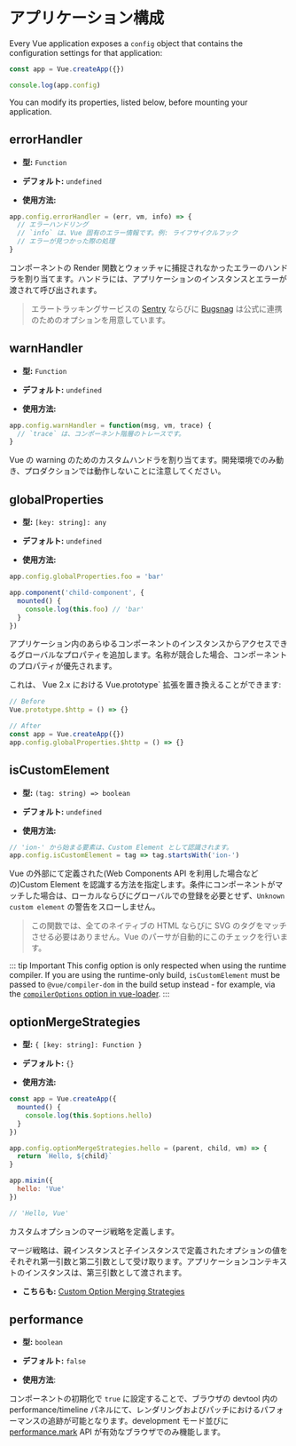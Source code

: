 # アプリケーション構成

Every Vue application exposes a `config` object that contains the configuration settings for that application:

```js
const app = Vue.createApp({})

console.log(app.config)
```

You can modify its properties, listed below, before mounting your application.

## errorHandler

- **型:** `Function`

- **デフォルト:** `undefined`

- **使用方法:**

```js
app.config.errorHandler = (err, vm, info) => {
  // エラーハンドリング
  // `info` は、Vue 固有のエラー情報です。例: ライフサイクルフック
  // エラーが見つかった際の処理
}
```

コンポーネントの Render 関数とウォッチャに捕捉されなかったエラーのハンドラを割り当てます。ハンドラには、アプリケーションのインスタンスとエラーが渡されて呼び出されます。

> エラートラッキングサービスの [Sentry](https://sentry.io/for/vue/) ならびに [Bugsnag](https://docs.bugsnag.com/platforms/browsers/vue/) は公式に連携のためのオプションを用意しています。

## warnHandler

- **型:** `Function`

- **デフォルト:** `undefined`

- **使用方法:**

```js
app.config.warnHandler = function(msg, vm, trace) {
  // `trace` は、コンポーネント階層のトレースです。
}
```

Vue の warning のためのカスタムハンドラを割り当てます。開発環境でのみ動き、プロダクションでは動作しないことに注意してください。

## globalProperties

- **型:** `[key: string]: any`

- **デフォルト:** `undefined`

- **使用方法:**

```js
app.config.globalProperties.foo = 'bar'

app.component('child-component', {
  mounted() {
    console.log(this.foo) // 'bar'
  }
})
```

アプリケーション内のあらゆるコンポーネントのインスタンスからアクセスできるグローバルなプロパティを追加します。名称が競合した場合、コンポーネントのプロパティが優先されます。

これは、 Vue 2.x における Vue.prototype` 拡張を置き換えることができます:

```js
// Before
Vue.prototype.$http = () => {}

// After
const app = Vue.createApp({})
app.config.globalProperties.$http = () => {}
```

## isCustomElement

- **型:** `(tag: string) => boolean`

- **デフォルト:** `undefined`

- **使用方法:**

```js
// 'ion-' から始まる要素は、Custom Element として認識されます。
app.config.isCustomElement = tag => tag.startsWith('ion-')
```

Vue の外部にて定義された(Web Components API を利用した場合などの)Custom Element を認識する方法を指定します。条件にコンポーネントがマッチした場合は、ローカルならびにグローバルでの登録を必要とせず、`Unknown custom element` の警告をスローしません。

> この関数では、全てのネイティブの HTML ならびに SVG のタグをマッチさせる必要はありません。Vue のパーサが自動的にこのチェックを行います。

::: tip Important
This config option is only respected when using the runtime compiler. If you are using the runtime-only build, `isCustomElement` must be passed to `@vue/compiler-dom` in the build setup instead - for example, via the [`compilerOptions` option in vue-loader](https://vue-loader.vuejs.org/options.html#compileroptions).
:::

## optionMergeStrategies

- **型:** `{ [key: string]: Function }`

- **デフォルト:** `{}`

- **使用方法:**

```js
const app = Vue.createApp({
  mounted() {
    console.log(this.$options.hello)
  }
})

app.config.optionMergeStrategies.hello = (parent, child, vm) => {
  return `Hello, ${child}`
}

app.mixin({
  hello: 'Vue'
})

// 'Hello, Vue'
```

カスタムオプションのマージ戦略を定義します。

マージ戦略は、親インスタンスと子インスタンスで定義されたオプションの値をそれぞれ第一引数と第二引数として受け取ります。アプリケーションコンテキストのインスタンスは、第三引数として渡されます。

- **こちらも:** [Custom Option Merging Strategies](../guide/mixins.html#custom-option-merge-strategies)

## performance

- **型:** `boolean`

- **デフォルト:** `false`

- **使用方法**:

コンポーネントの初期化で `true` に設定することで、ブラウザの devtool 内の performance/timeline パネルにて、レンダリングおよびパッチにおけるパフォーマンスの追跡が可能となります。development モード並びに[performance.mark](https://developer.mozilla.org/en-US/docs/Web/API/Performance/mark) API が有効なブラウザでのみ機能します。
